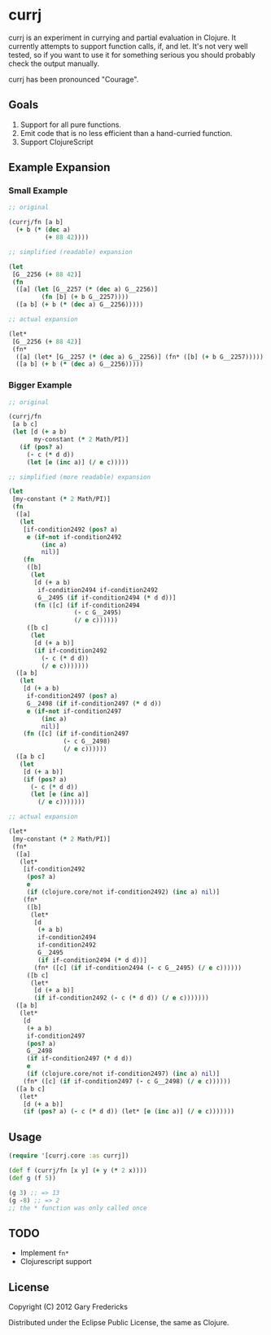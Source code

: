 # currj

currj is an experiment in currying and partial evaluation in
Clojure. It currently attempts to support function calls, if, and
let. It's not very well tested, so if you want to use it for something
serious you should probably check the output manually.

currj has been pronounced "Courage".

## Goals

1. Support for all pure functions.
2. Emit code that is no less efficient than a hand-curried function.
3. Support ClojureScript

## Example Expansion

### Small Example

``` clojure
;; original

(currj/fn [a b]
  (+ b (* (dec a)
          (+ 88 42))))

;; simplified (readable) expansion

(let
 [G__2256 (+ 88 42)]
 (fn
  ([a] (let [G__2257 (* (dec a) G__2256)]
         (fn [b] (+ b G__2257))))
  ([a b] (+ b (* (dec a) G__2256)))))

;; actual expansion

(let*
 [G__2256 (+ 88 42)]
 (fn*
  ([a] (let* [G__2257 (* (dec a) G__2256)] (fn* ([b] (+ b G__2257)))))
  ([a b] (+ b (* (dec a) G__2256)))))
```

### Bigger Example

``` clojure
;; original

(currj/fn
 [a b c]
 (let [d (+ a b)
       my-constant (* 2 Math/PI)]
   (if (pos? a)
     (- c (* d d))
     (let [e (inc a)] (/ e c)))))

;; simplified (more readable) expansion

(let
 [my-constant (* 2 Math/PI)]
 (fn
  ([a]
   (let
    [if-condition2492 (pos? a)
     e (if-not if-condition2492
         (inc a)
         nil)]
    (fn
     ([b]
      (let
       [d (+ a b)
        if-condition2494 if-condition2492
        G__2495 (if if-condition2494 (* d d))]
       (fn ([c] (if if-condition2494
                  (- c G__2495)
                  (/ e c))))))
     ([b c]
      (let
       [d (+ a b)]
       (if if-condition2492
         (- c (* d d))
         (/ e c)))))))
  ([a b]
   (let
    [d (+ a b)
     if-condition2497 (pos? a)
     G__2498 (if if-condition2497 (* d d))
     e (if-not if-condition2497
         (inc a)
         nil)]
    (fn ([c] (if if-condition2497
               (- c G__2498)
               (/ e c))))))
  ([a b c]
   (let
    [d (+ a b)]
    (if (pos? a)
      (- c (* d d))
      (let [e (inc a)]
        (/ e c)))))))

;; actual expansion

(let*
 [my-constant (* 2 Math/PI)]
 (fn*
  ([a]
   (let*
    [if-condition2492
     (pos? a)
     e
     (if (clojure.core/not if-condition2492) (inc a) nil)]
    (fn*
     ([b]
      (let*
       [d
        (+ a b)
        if-condition2494
        if-condition2492
        G__2495
        (if if-condition2494 (* d d))]
       (fn* ([c] (if if-condition2494 (- c G__2495) (/ e c))))))
     ([b c]
      (let*
       [d (+ a b)]
       (if if-condition2492 (- c (* d d)) (/ e c)))))))
  ([a b]
   (let*
    [d
     (+ a b)
     if-condition2497
     (pos? a)
     G__2498
     (if if-condition2497 (* d d))
     e
     (if (clojure.core/not if-condition2497) (inc a) nil)]
    (fn* ([c] (if if-condition2497 (- c G__2498) (/ e c))))))
  ([a b c]
   (let*
    [d (+ a b)]
    (if (pos? a) (- c (* d d)) (let* [e (inc a)] (/ e c)))))))
```

## Usage

``` clojure
(require '[currj.core :as currj])

(def f (currj/fn [x y] (+ y (* 2 x))))
(def g (f 5))

(g 3) ;; => 13
(g -8) ;; => 2
;; the * function was only called once
```

## TODO

* Implement `fn*`
* Clojurescript support

## License

Copyright (C) 2012 Gary Fredericks

Distributed under the Eclipse Public License, the same as Clojure.
